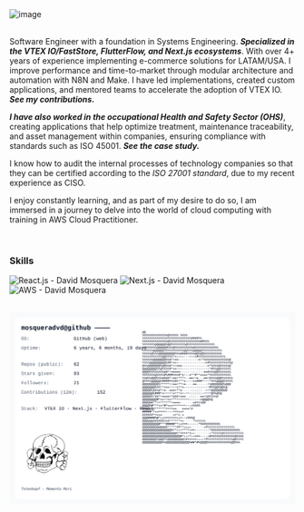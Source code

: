 <img width="1121" height="604" alt="image" src="https://github.com/user-attachments/assets/ac42ba8f-5a5c-4cc0-a5c3-a3321612f875" />

<br />
<br />

Software Engineer with a foundation in Systems Engineering. ***Specialized in the VTEX IO/FastStore, FlutterFlow, and Next.js ecosystems***. With over 4+ years of experience implementing e-commerce solutions for LATAM/USA. I improve performance and time-to-market through modular architecture and automation with N8N and Make. I have led implementations, created custom applications, and mentored teams to accelerate the adoption of VTEX IO. ***See my contributions.***

***I have also worked in the occupational Health and Safety Sector (OHS)***, creating applications that help optimize treatment, maintenance traceability, and asset management within companies, ensuring compliance with standards such as ISO 45001. ***See the case study.***

I know how to audit the internal processes of technology companies so that they can be certified according to the *ISO 27001 standard*, due to my recent experience as CISO.

I enjoy constantly learning, and as part of my desire to do so, I am immersed in a journey to delve into the world of cloud computing with training in AWS Cloud Practitioner.

<br />

### Skills

<p float="left">
      <img width="64" alt="React.js - David Mosquera" src="https://iconic-api.onrender.com/dark/react" />
      <img width="64" alt="Next.js - David Mosquera" src="https://iconic-api.onrender.com/dark/nextjs" />
      <img width="64" alt="AWS - David Mosquera" src="https://iconic-api.onrender.com/dark/aws" />
         <!--
      <img width="75" style="margin-top: 10px;" alt="VTEX IO - David Mosquera" src="https://github.com/user-attachments/assets/79854000-2f52-494d-85d2-2d275f74f68f" />
      <img width="80" alt="FlutterFlow - David Mosquera" src="https://github.com/user-attachments/assets/f3907843-95dd-4813-b4ca-86d666510dfb" />
    -->
</p>

<br />
      
<picture>
  <source media="(prefers-color-scheme: dark)" srcset="assets/card_dark.svg">
  <source media="(prefers-color-scheme: light)" srcset="assets/card_light.svg">
  <img alt="Stats card" src="assets/card_light.svg" width="900">
</picture>

